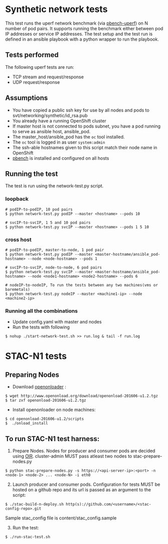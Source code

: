# Synthetic network tests
This test runs the uperf network benchmark (via [pbench-uperf](https://github.com/distributed-system-analysis/pbench/blob/master/agent/bench-scripts/pbench-uperf)) on N number of pod pairs. It supports running the benchmark either between pod IP addresses or service IP addresses. The test setup and the test run is defined in an ansible playbook with a python wrapper to run the playbook.

## Tests performed
The following uperf tests are run:
- TCP stream and request/response
- UDP request/response

## Assumptions
- You have copied a public ssh key for use by all nodes and pods to svt/networking/synthetic/id_rsa.pub 
- You already have a running OpenShift cluster
- If master host is not connected to pods subnet, you have a pod running to serve as ansible host, ansible_pod.
- The master_host/ansible_pod has the `oc` tool installed.
- The `oc` tool is logged in as user `system:admin`
- The ssh-able hostnames given to this script match their node name in OpenShift
- [pbench](https://github.com/distributed-system-analysis/pbench) is installed and configured on all hosts


## Running the test
The test is run using the network-test.py script.

### loopback

```
# podIP-to-podIP, 10 pod pairs
$ python network-test.py podIP --master <hostname> --pods 10

# svcIP-to-svcIP, 1 5 and 10 pod pairs
$ python network-test.py svcIP --master <hostname> --pods 1 5 10
```

### cross host

```
# podIP-to-podIP, master-to-node, 1 pod pair
$ python network-test.py podIP --master <master-hostname/ansible_pod-hostname> --node <node-hostname> --pods 1

# svcIP-to-svcIP, node-to-node, 6 pod pairs
$ python network-test.py svcIP --master <master-hostname/ansible_pod-hostname> --node <node1-hostname> <node2-hostname> --pods 6

# nodeIP-to-nodeIP, To run the tests between any two machines(vms or baremetals) 
$ python network-test.py nodeIP --master <machine1-ip> --node <machine2-ip>
```

### Running all the combinations
- Update config.yaml with master and nodes
- Run the tests with following 
```
$ nohup ./start-network-test.sh >> run.log & tail -f run.log
```

# STAC-N1 tests

## Preparing Nodes
- Download [openonloader](http://www.openonload.org/) :
```
$ wget http://www.openonload.org/download/openonload-201606-u1.2.tgz
$ tar zxf openonload-201606-u1.2.tgz
```
- Install openonloader on node machines:
```
$ cd openonload-201606-u1.2/scripts
$  ./onload_install
```

## To run STAC-N1 test harness:
1. Prepare Nodes. Nodes for producer and consumer pods are decided using [OIR](https://kubernetes.io/docs/concepts/configuration/manage-compute-resources-container/#opaque-integer-resources-alpha-feature). cluster-admin MUST pass atleast two nodes to stac-prepare-nodes.py
```
$ python stac-prepare-nodes.py -s https://<api-server-ip>:<port> -n <node-1> <node-2> ... <node-N> -i eth0
```
2. Launch producer and consumer pods. Configuration for tests MUST be hosted on a github repo and its url is passed as an argument to the script:

```
$ ./stac-build-n-deploy.sh http(s)://github.com/<username>/<stac-config-repo>.git
```
Sample stac_config file is content/stac_config.sample

3. Run the test:
```
$ ./run-stac-test.sh 

